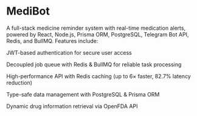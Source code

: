 # MediBot
A full-stack medicine reminder system with real-time medication alerts, powered by React, Node.js, Prisma ORM, PostgreSQL, Telegram Bot API, Redis, and BullMQ. Features include:

JWT-based authentication for secure user access

Decoupled job queue with Redis & BullMQ for reliable task processing

High-performance API with Redis caching (up to 6× faster, 82.7% latency reduction)

Type-safe data management with PostgreSQL & Prisma ORM

Dynamic drug information retrieval via OpenFDA API

